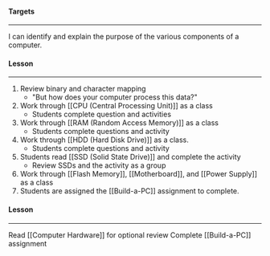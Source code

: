 #### Targets
<hr>

I can identify and explain the purpose of the various components of a computer.

#### Lesson
<hr>

1. Review binary and character mapping
	* "But how does your computer process this data?"
2. Work through [[CPU  (Central Processing Unit)]] as a class
	* Students complete question and activities
3. Work through [[RAM (Random Access Memory)]] as a class
	* Students complete questions and activity
4. Work through [[HDD (Hard Disk Drive)]] as a class.
	* Students complete questions and activity
5. Students read [[SSD (Solid State Drive)]] and complete the activity
	* Review SSDs and the activity as a group
6. Work through [[Flash Memory]], [[Motherboard]], and [[Power Supply]] as a class
8. Students are assigned the [[Build-a-PC]] assignment to complete.

#### Lesson
<hr>

Read [[Computer Hardware]] for optional review
Complete [[Build-a-PC]] assignment

 
 
